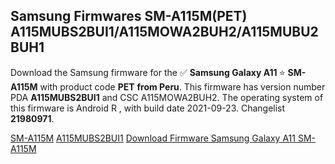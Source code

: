 <h2>Samsung Firmwares SM-A115M(PET) A115MUBS2BUI1/A115MOWA2BUH2/A115MUBU2BUH1</h2>
Download the Samsung firmware for the ✅ <strong>Samsung Galaxy A11 </strong> ⭐ <strong>SM-A115M</strong> with product code <strong>PET</strong> <strong> from Peru</strong>. This firmware has version number PDA <strong>A115MUBS2BUI1</strong> and CSC A115MOWA2BUH2. The operating system of this firmware is Android R , with build date 2021-09-23. Changelist <strong>21980971</strong>.


[SM-A115M](https://samfirm.shop/samsung/model/SM-A115M)
[A115MUBS2BUI1](https://samfirm.shop/samsung/pda/A115MUBS2BUI1)
[Download Firmware Samsung Galaxy A11 SM-A115M](https://samfirm.shop/samsung/firmware/459169)
